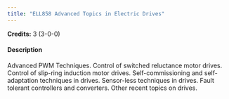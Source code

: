 ```yaml
---
title: "ELL858 Advanced Topics in Electric Drives"
---
```

**Credits:** 3 (3-0-0)

#### Description
Advanced PWM Techniques. Control of switched reluctance motor drives. Control of slip-ring induction motor drives. Self-commissioning and self-adaptation techniques in drives. Sensor-less techniques in drives. Fault tolerant controllers and converters. Other recent topics on drives.